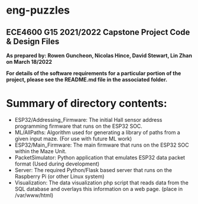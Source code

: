 # eng-puzzles
## ECE4600 G15 2021/2022 Capstone Project Code & Design Files
**As prepared by: Rowen Guncheon, Nicolas Hince, David Stewart, Lin Zhan on March 18/2022**

**For details of the software requirements for a particular portion of the project, please see the README.md file in the associated folder.**
# Summary of directory contents:
- ESP32/Addressing_Firmware:  The initial Hall sensor address programming firmware that runs on the ESP32 SOC.
- ML/AllPaths:  Algorithm used for generating a library of paths from a given input maze.  (For use with future ML work)
- ESP32/Main_Firmware:  The main firmware that runs on the ESP32 SOC within the Maze Unit.
- PacketSimulator: Python application that emulates ESP32 data packet format (Used during development)
- Server:  The required Python/Flask based server that runs on the Raspberry Pi (or other Linux system)
- Visualization: The data visualization php script that reads data from the SQL database and overlays this information on a web page.  (place in /var/www/html)
